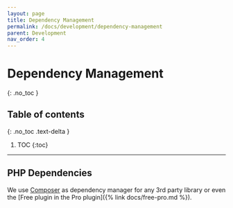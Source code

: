 ```yaml
---
layout: page
title: Dependency Management
permalink: /docs/development/dependency-management
parent: Development
nav_order: 4
---
```


# Dependency Management
{: .no_toc }

## Table of contents
{: .no_toc .text-delta }

1. TOC
{:toc}

---

## PHP Dependencies

We use [Composer](https://getcomposer.org/) as dependency manager for any 3rd party library or even the [Free plugin in the Pro plugin]({% link docs/free-pro.md %}).
